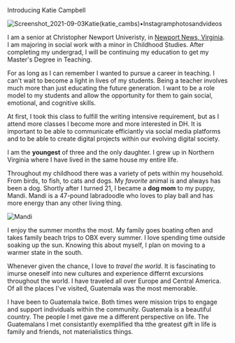 Introducing Katie Campbell

![Screenshot_2021-09-03Katie(katie_cambs)•Instagramphotosandvideos](https://user-images.githubusercontent.com/89557769/132072612-cf32133e-d455-4a6b-9bd1-66b5abf7f8f7.png)

I am a senior at Christopher Newport Univeristy, in [Newport News, Virginia](https://www.newport-news.org/). I am majoring in social work with a minor in Childhood Studies. After completing my undergrad, I will be continuing my education to get my Master's Degree in Teaching.

For as long as I can remember I wanted to pursue a career in teaching. I can't wait to become a light in lives of my students. Being a teacher involves much more than just educating the future generation. I want to be a role model to my students and allow the opportunity for them to gain social, emotional, and cognitive skills.

At first, I took this class to fulfill the writing intensive requirement, but as I attend more classes I become more and more interested in DH. It is important to be able to communicate efficiantly via social media platforms and to be able to create digital projects within our evolving digital society.

I am the **youngest** of three and the only daughter. I grew up in Northern Virginia where I have lived in the same house my entire life. 

Throughout my childhood there was a variety of pets within my household. From birds, to fish, to cats and dogs. My _favorite_ animal is and always has been a dog. Shortly after I turned 21, I became a **dog mom** to my puppy, Mandi. Mandi is a 47-pound labradoodle who loves to play ball and has more energy than any other living thing. 

![Mandi](https://user-images.githubusercontent.com/89557769/132078456-d11cfad8-a387-4f81-8623-ad137e19c2a8.jpg)

I enjoy the summer months the most. My family goes boating often and takes family beach trips to OBX every summer. I love spending time outside soaking up the sun. Knowing this about myself, I plan on moving to a warmer state in the south.

Whenever given the chance, I love to _travel the world_. It is fascinating to imurse oneself into new cultures and experience differnt excursions throughout the world. I have traveled all over Europe and Central America. Of all the places I've visited, Guatemala was the most memorable.

I have been to Guatemala twice. Both times were mission trips to engage and support individuals within the community. Guatemala is a beautiful country. The people I met gave me a different perspective on life. The Guatemalans I met consistantly exemplified tha tthe greatest gift in life is family and friends, not materialistics things. 
